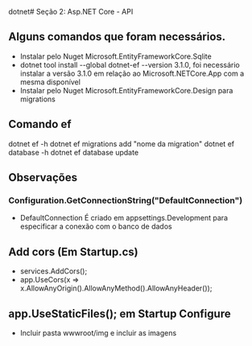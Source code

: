 dotnet# Seção 2: Asp.NET Core - API

## Alguns comandos que foram necessários.
* Instalar pelo Nuget Microsoft.EntityFrameworkCore.Sqlite
* dotnet tool install --global dotnet-ef --version 3.1.0, foi necessário instalar a versão 3.1.0 em relação ao Microsoft.NETCore.App com a mesma disponível
* Instalar  pelo Nuget Microsoft.EntityFrameworkCore.Design para migrations

## Comando ef
dotnet ef -h
dotnet ef migrations add "nome da migration"
dotnet ef database -h
dotnet ef database update

## Observações 
### Configuration.GetConnectionString("DefaultConnection")
* DefaultConnection É criado em appsettings.Development para especificar a conexão com o banco de dados

## Add cors (Em Startup.cs)
* services.AddCors();
* app.UseCors(x => x.AllowAnyOrigin().AllowAnyMethod().AllowAnyHeader());

## app.UseStaticFiles(); em Startup Configure
* Incluir pasta wwwroot/img e incluir as imagens
